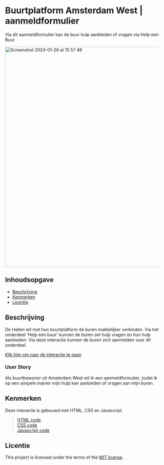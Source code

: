 # Buurtplatform Amsterdam West | aanmeldformulier

Via dit aanmeldformulier kan de buur hulp aanbieden of vragen via Help een Buur.

<img width="719" alt="Screenshot 2024-01-26 at 15 57 46" src="https://github.com/xxdaniquee/fix-the-flow-interactive-website/assets/128936068/f0c0906b-ae04-43a9-92d0-d0b6331c53c9">

## Inhoudsopgave
  * [Beschrijving](#beschrijving)
  * [Kenmerken](#kenmerken)
  * [Licentie](#licentie)

## Beschrijving
De Hallen wil met hun buurtplatform de buren makkelijker verbinden. Via het onderdeel 'Help een buur' kunnen de buren om hulp vragen en hun hulp aanbieden. Via deze interactie kunnen de buren zich aanmelden voor dit onderdeel.

[Klik hier om naar de interactie te gaan](https://xxdaniquee.github.io/fix-the-flow-interactive-website/interactie.html)

### User Story
Als buurtbewoner uit Amsterdam West wil ik een aanmeldformulier, zodat ik op een simpele manier mijn hulp kan aanbieden of vragen aan mijn buren.

## Kenmerken
Deze interactie is gebouwd met HTML, CSS en Javascript.

> [HTML code](https://github.com/xxdaniquee/fix-the-flow-interactive-website/blob/main/interactie.html) <br>
> [CSS code](https://github.com/xxdaniquee/fix-the-flow-interactive-website/blob/main/styles/interactie.css) <br>
> [Javascript code](https://github.com/xxdaniquee/fix-the-flow-interactive-website/blob/e007b7e2dd91e0a1fd9aa0fdc2bc617cb408fb87/interactie.html#L101C1-L129C3)


## Licentie

This project is licensed under the terms of the [MIT license](./LICENSE).

